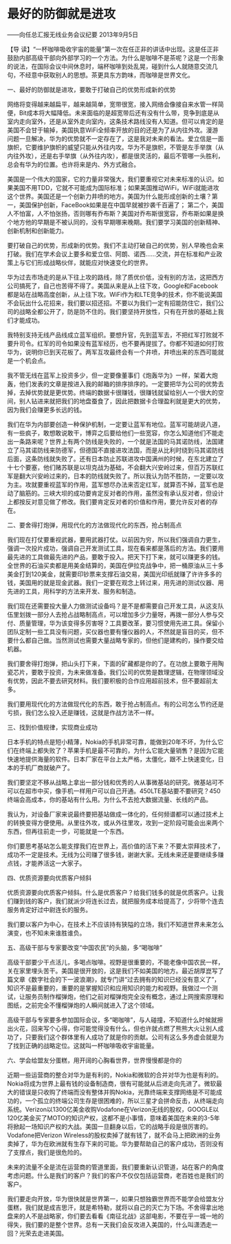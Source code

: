 # 最好的防御就是进攻

——向任总汇报无线业务会议纪要 2013年9月5日

【导 读】“一杯咖啡吸收宇宙的能量”第一次在任正非的讲话中出现。这是任正非鼓励内部高级干部向外部学习的一个方法。为什么是咖啡不是茶呢？这是一个形象的说法，在国际会议中间休息时，端杯咖啡到处乱晃，碰到什么人就随意交流几句，不经意中获取别人的思想。茶更具东方韵味，而咖啡是世界文化。

一、最好的防御就是进攻，要敢于打破自己的优势形成新的优势

网络将变得越来越扁平，越来越简单，宽带很宽，接入网络会像接自来水管一样简便，Bit成本将大幅降低。未来面临的是超宽带后还有没有什么带，竞争到底是从室内走向室外，还是从室外走向室内，这条技术路线没有人知道。但可以肯定的是美国不会甘于输掉，美国执意WiFi全频率开放的目的还是为了从内往外攻。漫游问题一旦解决，华为的优势就不一定存在了，这是我对未来的看法。爱立信是一面旗帜，它要维护旗帜的威望只能从外往内攻。华为不是旗帜，不管是左手举旗（从内往外攻），还是右手举旗（从外往内攻），都是很灵活的，最后不管哪一头胜利，总会有华为的位置。也许将来是内、外方式融合。

美国是一个伟大的国家，它的力量非常强大，我们要重视它对未来标准的认识。如果美国不用TDD，它就不可能成为国际标准；如果美国推动WiFi，WiFi就能进攻这个世界。美国还是一个创新力井喷的地方。美国为什么能形成创新的土壤？第一，美国保护创新，FaceBook如果是在中国早就被抄袭千百遍了； 第二个，美国人不怕富，人不怕张扬，否则哪有乔布斯？美国对乔布斯很宽容，乔布斯如果是换个地方他的早期是不被认同的，没有早期哪来晚期。我们要学习美国的创新精神、创新机制和创新能力。

要打破自己的优势，形成新的优势。我们不主动打破自己的优势，别人早晚也会来打破。我们在学术会议上要多和爱立信、阿朗、诺西……交流，并在标准和产业政策上与它们形成战略伙伴，就能应对快速变化的世界。

华为过去市场走的是从下往上攻的路线，除了质优价低，没有别的方法，这把西方公司搞死了，自己也苦得不得了。美国从来是从上往下攻，Google和Facebook都是站在战略高度创新，从上往下攻。WiFi作为和LTE竞争的技术，你不能说美国不会玩出什么花招来，我们要以招还招。不要以为我们一定有招能防住它，我们公司的战略全都公开了，防是防不住的。我们要坚持开放性，只有在开放的基础上我们才能成功。

我特别支持无线产品线成立蓝军组织。要想升官，先到蓝军去，不把红军打败就不要升司令。红军的司令如果没有蓝军经历，也不要再提拔了。你都不知道如何打败华为，说明你已到天花板了。两军互攻最终会有一个井喷，井喷出来的东西可能就是一个机会点。

我不管无线在蓝军上投资多少，但一定要像董事们《炮轰华为》一样，架着大炮轰，他们发表的文章是按进入我的邮箱的排序排序的。一定要把华为公司的优势去掉，去掉优势就是更优势。终端的数据卡很赚钱，很赚钱就留给别人一个很大的空间，别人钻进来就把我们的地盘蚕食了，因此把数据卡合理盈利就是更大的优势，因为我们会赚更多长远的钱。

我们在华为内部要创造一种保护机制，一定要让蓝军有地位。蓝军可能胡说八道，有一些疯子，敢想敢说敢干，博弈之后要给他们一些宽容，你怎么知道他们不能走出一条路来呢？世界上有两个防线是失败的，一个就是法国的马其诺防线，法国建立了马其诺防线来防德军，但德国不直接进攻法国，而是从比利时绕到马其诺防线后面，这条防线就失败了。还有日本防止苏联进攻中国满州的时候，在东北建立了十七个要塞，他们赌苏联是以坦克战为基础，不会翻大兴安岭过来，但百万苏联红军是翻大兴安岭过来的，日本的防线就失败了。所以我认为防不胜防，一定要以攻为主。攻就要重视蓝军的作用，蓝军想尽办法来否定红军，就算否不掉，蓝军也是动了脑筋的。三峡大坝的成功要肯定反对者的作用，虽然没有承认反对者，但设计上都按反对意见做了修改。我们要肯定反对者的价值和作用，要允许反对者的存在。

二、要舍得打炮弹，用现代化的方法做现代化的东西，抢占制高点

我们现在打仗要重视武器，要用武器打仗。以前因为穷，所以我们强调自力更生，强调一次投片成功，强调自己开发测试工具，现在看来都是落后的方法。我们要用最先进的工具做最先进的产品，要敢于投入。把天下打下来，就可以赚更多的钱。全世界的石油买卖都是用美金结算的，美国在伊拉克战争中，把一桶原油从三十多美金打到120美金，就需要印钞票来支撑石油交易，美国光印纸就赚了许许多多的钱，美国用的就是现金武器。我们一定要在观念上转过来，用先进的测试仪器、用先进的工具，用科学的方法来开发、服务和制造。

我们现在还需要投大量人力做测试设备吗？是不是都需要自己开发工具，从这支队伍里划拨一部分人去抢占战略制高点，可以增加多少力量呀，再拨一部分人参与交付、质量管理，华为该变得多厉害呀？工具要改革，要习惯使用先进工具。保留小团队定制一些工具没有问题，买仪器也要有懂仪器的人，不然就是盲目的买，但不要什么都自己做。当然测试也需要大量战略专家的，但他们是建构的，操作要交给机器。

我们要舍得打炮弹，把山头打下来，下面的矿藏都是你的了。在功放上要敢于用陶瓷芯片，要敢于投资，为未来做准备。我们公司的优势是数理逻辑，在物理领域没有优势，因此不要去研究材料。我们要积极的合作应用超前技术，但不要超前太多。

我们要用现代化的方法做现代化的东西，敢于抢占制高点。有的公司怎么节约还是亏损，我们怎么投入还是赚钱，这就是作战方法不一样。

三、找到价值规律，实现商业成功

日本手机的特点是短小精薄，Nokia的手机非常可靠，能做到20年不坏，为什么它们在终端上都失败了？苹果手机是最不可靠的，为什么它能大量销售？是因为它能快速地提供海量的软件。日本厂家在平台上太严格，太僵化，跟不上快速变化，日本的手机厂商就破产了。

我们要坚定不移从战略上拿出一部分钱和优秀的人从事微基站的研究。微基站可不可以在超市中买，像手机一样用户可以自己开通。450LTE基站要不要研究？450终端会高成本，你的基站有什么用。为什么不去抢大数据流量、长线的产品。

我认为，对设备厂家来说最终要把基站做成一体化的，任何频谱都可以通过技术上的转换变得方便使用。从里往外攻，或从外往里攻，攻到一定阶段可能会出来两个东西，但再往前走一步，可能就是一个东西。

你们要思考基站怎么能支撑我们在世界上，高价值的活下来？不要太崇拜技术了，成功不一定是技术。无线为公司赚了很多钱，谢谢大家。无线未来还是要继续多赚点钱，才能养活这一大家子。

四、优质资源要向优质客户倾斜

优质资源要向优质客户倾斜。什么是优质客户？给我们钱多的就是优质客户。让我们赚到钱的客户，我们就派少将连长过去，就把服务成本给提高了，少将带个连去服务肯定好过中尉连长的服务。

我们要以客户为中心，在技术上不应该持有狭隘的立场，我们不知道世界未来怎么演变，也不知未来谁胜谁负。

五、高级干部与专家要改变“中国农民”的头脑，多“喝咖啡”

高级干部要少干点活儿，多喝点咖啡。视野是很重要的，不能老像中国农民一样，关在家里埋头苦干。美国是很开放的，这是我们不如美国的地方。最近胡厚崑写了篇文章《数字社会的下一波浪潮》，就专门讲“过去拥有的知识已经没有意义了”，知识不是最重要的，重要的是掌握知识和应用知识的能力和视野。我做过一个测试，让服务员制作榴弹炮，他们之前对榴弹炮完全没有概念，通过上网搜索原理和图纸，之前完全不懂榴弹炮的人瞬间就进入了这个领域。

高级干部与专家要多参加国际会议，多“喝咖啡”，与人碰撞，不知道什么时候就擦出火花，回来写个心得，你可能觉得没有什么，但也许就点燃了熊熊大火让别人成功了，只要我们这个群体里有人成功了就是你的贡献。公司有这么多务虚会就是为了找到正确的战略定位。这就叫一杯咖啡吸收宇宙能量。

六、学会给盟友分蛋糕，用开阔的心胸看世界，世界慢慢都是你的

近期一些运营商的整合对华为是有利的，Nokia和微软的合并对华为也是有利的。Nokia将成为世界上最有钱的设备制造商，很有可能就从后进走向先进了。微软最大的错误是只收购了终端而没有整体并购Nokia，光靠终端来支撑网络是不可能成功的，一个孤立的终端公司生存是很困难的，所以三星才会拼命反击，从终端走向系统。Verizon以1300亿美金收购Vodafone在Verizon无线的股权，GOOGLE以120亿美金买了MOTO的知识产权，这都不是小事情，意味着美国在未来的3-5年将掀起一场知识产权的大战。美国一旦翻身以后，它的战略手段是很厉害的。Vodafone把Verizon Wireless的股权卖掉了就有钱了，就不会马上把欧洲的业务卖掉了，华为在欧洲就有生存下来的可能。华为要帮助自己的客户成功，否则没有了支撑点，我们是很危险的。

未来的流量不全是流在运营商的管道里面，我们要重新认识管道，站在客户的角度考虑问题。什么是我们的客户？我们的客户不仅仅包括运营商，老百姓也是我们的客户。

我们要走向开放，华为很快就是世界第一，如果只想独霸世界而不能学会给盟友分蛋糕，我们就是成吉思汗，就是希特勒，就将以自己的灭亡为下场。不舍得拿出地盘来的人不是战略家，你们要去看看《南征北战》这部电影，不要在乎一城一地的得失，我们要的是整个世界。总有一天我们会反攻进入美国的，什么叫潇洒走一回？光荣去走进美国。

